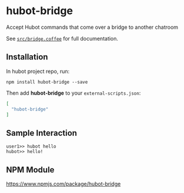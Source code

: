 # hubot-bridge

Accept Hubot commands that come over a bridge to another chatroom

See [`src/bridge.coffee`](src/bridge.coffee) for full documentation.

## Installation

In hubot project repo, run:

`npm install hubot-bridge --save`

Then add **hubot-bridge** to your `external-scripts.json`:

```json
[
  "hubot-bridge"
]
```

## Sample Interaction

```
user1>> hubot hello
hubot>> hello!
```

## NPM Module

https://www.npmjs.com/package/hubot-bridge
